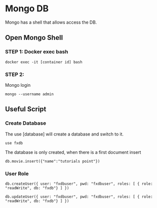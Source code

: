 # Mongo DB
Mongo has a shell that allows access the DB.

## Open Mongo Shell

### STEP 1: Docker exec bash
```
docker exec -it [container id] bash
```

### STEP 2:
Mongo login
```
mongo --username admin
```

## Useful Script

### Create Database
The use [database] will create a database and switch to it.
```
use fxdb
```
The database is only created, when there is a first document insert
```
db.movie.insert({"name":"tutorials point"})
```

### User Role
```
db.createUser({ user: "fxdbuser", pwd: "fxdbuser", roles: [ { role: "readWrite", db: "fxdb"} ] })

db.updateUser({ user: "fxdbuser", pwd: "fxdbuser", roles: [ { role: "readWrite", db: "fxdb"} ] })
```
